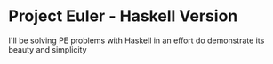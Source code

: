 # Project Euler - Haskell Version

I'll be solving PE problems with Haskell in an effort do demonstrate its beauty
and simplicity
